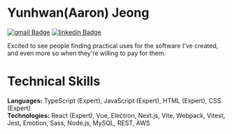 # Yunhwan(Aaron) Jeong

[![gmail Badge](https://img.shields.io/badge/Gmail-D14836?style=flat-square&logo=gmail&logoColor=white&link=mailto:jimmy53120488@gmail.com)](mailto:jimmy53120488@gmail.com)
[![linkedin Badge](https://img.shields.io/badge/LinkedIn-0C66C3?style=flat-square&logo=linkedin&logoColor=EFF2EB)](https://www.linkedin.com/in/Yunhwan-jeong/)

Excited to see people finding practical uses for the software I've created, and even more so when they're willing to pay for them.

# Technical Skills
**Languages:** TypeScript (Expert), JavaScript (Expert), HTML (Expert), CSS (Expert) <br/>
**Technologies:** React (Expert), Vue, Electron, Next.js, Vite, Webpack, Vitest, Jest, Emotion, Sass, Node.js, MySQL, REST, AWS
